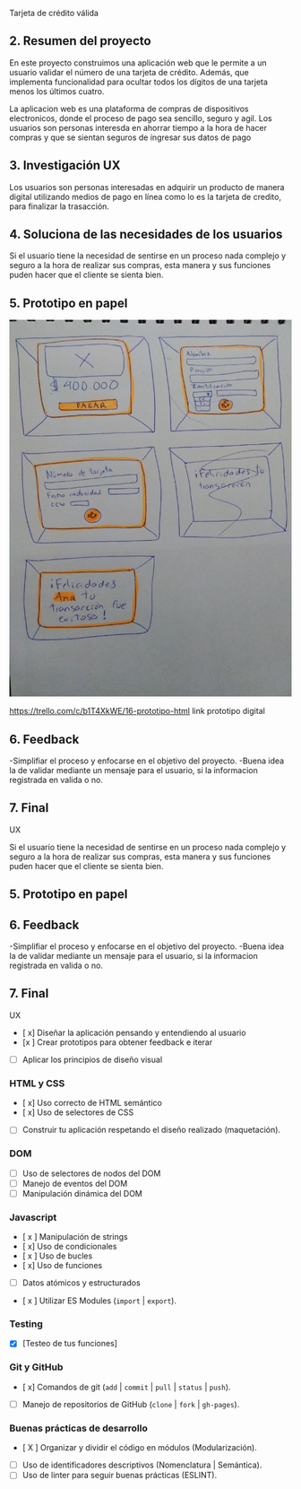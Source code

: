 Tarjeta de crédito válida


## 2. Resumen del proyecto

En este proyecto construimos una aplicación web que le permite a un usuario validar el número de una tarjeta de crédito. Además, que
implementa funcionalidad para ocultar todos los dígitos de una tarjeta menos los últimos cuatro.

La aplicacion web es una plataforma de compras de dispositivos electronicos, donde el proceso de pago sea sencillo, seguro y agil. Los usuarios son personas interesda en ahorrar tiempo a la hora de hacer compras y que se sientan seguros de ingresar sus datos de pago

## 3. Investigación UX

Los usuarios son personas interesadas en adquirir un producto de manera digital utilizando medios de pago en línea como lo es la tarjeta de credito, para finalizar la trasacción.

## 4. Soluciona de las necesidades de los usuarios

Si el usuario tiene la necesidad de sentirse en un proceso nada complejo y seguro a la hora de realizar sus compras, esta manera y sus funciones puden hacer que el cliente se sienta bien.

## 5. Prototipo en papel
 ![alt text](https://github.com/Jimenezo94/BOG001-card-validation/blob/master/src/img/SKECTH.jpeg)

https://trello.com/c/b1T4XkWE/16-prototipo-html link prototipo digital

## 6. Feedback

-Simplifiar el proceso y enfocarse en el objetivo del proyecto.
-Buena idea la de validar mediante un mensaje para el usuario, si la informacion registrada en valida o no.

## 7. Final

UX

Si el usuario tiene la necesidad de sentirse en un proceso nada complejo y seguro a la hora de realizar sus compras, esta manera y sus funciones puden hacer que el cliente se sienta bien.

## 5. Prototipo en papel



## 6. Feedback

-Simplifiar el proceso y enfocarse en el objetivo del proyecto.
-Buena idea la de validar mediante un mensaje para el usuario, si la informacion registrada en valida o no.

## 7. Final

UX

* [ x] Diseñar la aplicación pensando y entendiendo al usuario
* [x ] Crear prototipos para obtener feedback e iterar
* [ ] Aplicar los principios de diseño visual

### HTML y CSS

* [ x] Uso correcto de HTML semántico
* [ x] Uso de selectores de CSS
* [ ] Construir tu aplicación respetando el diseño realizado (maquetación).

### DOM

* [ ] Uso de selectores de nodos del DOM
* [ ] Manejo de eventos del DOM
* [ ] Manipulación dinámica del DOM

### Javascript

* [ x ] Manipulación de strings
* [ x] Uso de condicionales
* [ x ] Uso de bucles
* [ x] Uso de funciones
* [  ] Datos atómicos y estructurados
* [ x ] Utilizar ES Modules (`import` | `export`).

### Testing

* [x] [Testeo de tus funciones]

### Git y GitHub

* [ x] Comandos de git (`add` | `commit` | `pull` | `status` | `push`).
* [ ] Manejo de repositorios de GitHub (`clone` | `fork` | `gh-pages`).

### Buenas prácticas de desarrollo

* [ X ] Organizar y dividir el código en módulos (Modularización).
* [ ] Uso de identificadores descriptivos (Nomenclatura | Semántica).
* [ ] Uso de linter para seguir buenas prácticas (ESLINT).
